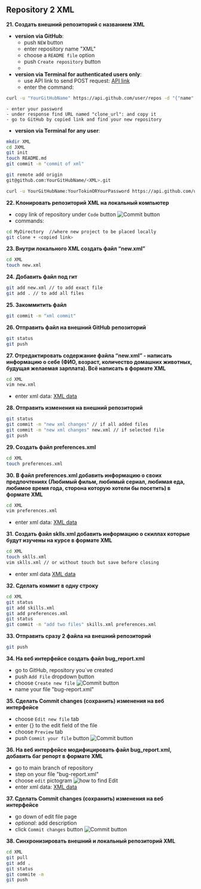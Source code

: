 ## **Repository 2 XML**
**21. Создать внешний репозиторий c названием XML**
- **version via GitHub**:
	- push `NEW` button
	- enter repository name "XML"
	- choose a `README file` option
	- push `Create repository` button
	-
- **version via Terminal for authenticated users only**:
	- use API link to send POST request:
[API link](https://api.github.com/)
	- enter the command:
```bash
curl -u "YourGitHubName" https://api.github.com/user/repos -d "{"name":"XML","public": true}"
```
	- enter your password
	- under response find URL named "clone_url": and copy it
	- go to GitHub by copied link and find your new repository

- **version via Terminal for any user**:
```bash
mkdir XML
cd JXML
git init
touch README.md
git commit -m "commit of xml"
```
```bash
git remote add origin 
git@github.com:YourGitHubName/<XML>.git
```
```bash
curl -u YourGitHubName:YourTokinORYourPassword https://api.github.com/user/repos -d '{"name":"XML"}'
```

**22. Клонировать репозиторий XML на локальный компьютер**
- copy link of repository under `Code` button
![Commit button](/C:/QA/KSENDZOV/HomeWorks/GITHUB/XML/edit_picture5.jpg)
- commands:
```bash
cd MyDirectory	//where new project to be placed locally
git clone + <copied link>
```

**23. Внутри локального XML создать файл “new.xml”**
```bash
cd XML
touch new.xml
```
**24. Добавить файл под гит**
```bash
git add new.xml // to add exact file
git add . // to add all files
```
**25. Закоммитить файл**
```bash
git commit -m "xml commit"
```
**26. Отправить файл на внешний GitHub репозиторий**
```bash
git status
git push
```
**27. Отредактировать содержание файла “new.xml” - написать информацию о себе (ФИО, возраст, количество домашних животных, будущая желаемая зарплата). Всё написать в формате XML**

```bash
cd XML
vim new.xml
```
- enter xml data:
[XML data](https://github.com/Olga-Ivasenko/XML/blob/d615646cd198ea77897f01d732ebde7e5a90762b/new.xml)

**28. Отправить изменения на внешний репозиторий**
```bash
git status
git commit -m "new xml changes" // if all added files
git commit -m "new xml changes" new.xml // if selected file
git push
```

**29. Создать файл preferences.xml**
```bash
cd XML
touch preferences.xml
```

**30. В файл preferences.xml добавить информацию о своих предпочтениях (Любимый фильм, любимый сериал, любимая еда, любимое время года, сторона которую хотели бы посетить) в формате XML**
```bash
cd XML
vim preferences.xml
```
- enter xml data:
[XML data](https://github.com/Olga-Ivasenko/XML/blob/0eff3fc73c1f8bc478b039584fd544ea9c329e3f/preferences.xml)


**31. Создать файл sklls.xml добавить информацию о скиллах которые будут изучены на курсе в формате XML**
```bash
cd XML
touch sklls.xml
vim sklls.xml // or without touch but save before closing
```
- enter xml data
[XML data](https://github.com/Olga-Ivasenko/XML/blob/0eff3fc73c1f8bc478b039584fd544ea9c329e3f/skills.xml)

**32. Сделать коммит в одну строку**
```bash
cd XML
git status
git add skills.xml
git add preferences.xml
git status
git commit -m "add two files" skills.xml preferences.xml
```

**33. Отправить сразу 2 файла на внешний репозиторий**
```bash
git push
```
**34. На веб интерфейсе создать файл bug_report.xml**
- go to GitHub, repository you`ve created
- push `Add File` dropdown button
- choose `Create new file`
![Commit button](/C:/QA/KSENDZOV/HomeWorks/GITHUB/XML/edit_picture4.jpg)
- name your file "bug-report.xml"

**35. Сделать Commit changes (сохранить) изменения на веб интерфейсе**
- choose `Edit new file` tab
- enter \{} to the edit field of the file
- choose `Preview` tab
- push `Commit your file` button
![Commit button](/C:/QA/KSENDZOV/HomeWorks/GITHUB/XML/edit_picture3.jpg)

**36. На веб интерфейсе модифицировать файл bug_report.xml, добавить баг репорт в формате XML**
- go to main branch of repository
- step on your file "bug-report.xml"
- choose `edit` pictogram
![how to find Edit](/C:/QA/KSENDZOV/HomeWorks/GITHUB/XML/edit_picture1.jpg)
- enter xml data:
[XML data](https://github.com/Olga-Ivasenko/XML/blob/0eff3fc73c1f8bc478b039584fd544ea9c329e3f/bug_report.xml)

**37. Сделать Commit changes (сохранить) изменения на веб интерфейсе**
- go down of edit file page
- *optional*: add description
- click `Commit changes` button
![Commit button](/C:/QA/KSENDZOV/HomeWorks/GITHUB/XML/edit_picture2.jpg)

**38. Синхронизировать внешний и локальный репозиторий XML**
```bash
cd XML
git pull
git add .
git status
git commite -m
git push
```
